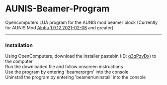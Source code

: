 # AUNIS-Beamer-Program
Opencomputers LUA program for the AUNIS mod beamer block (Currently for AUNIS Mod <a href="https://github.com/MrJake222/AUNIS/releases" target="_blank"> Alpha 1.9.12 2021-02-08</a> and greater)
  
***
### Installation
Using OpenComputers, download the installer pastebin (ID: <a href="https://pastebin.com/q3qPzvDx" target="_blank">q3qPzvDx</a>) to the computer  
Run the downloaded file and follow onscreen instructions  
Use the program by entering 'beamerprgm' into the console  
Uninstall the program by entering 'beamer/uninstall' into the console
